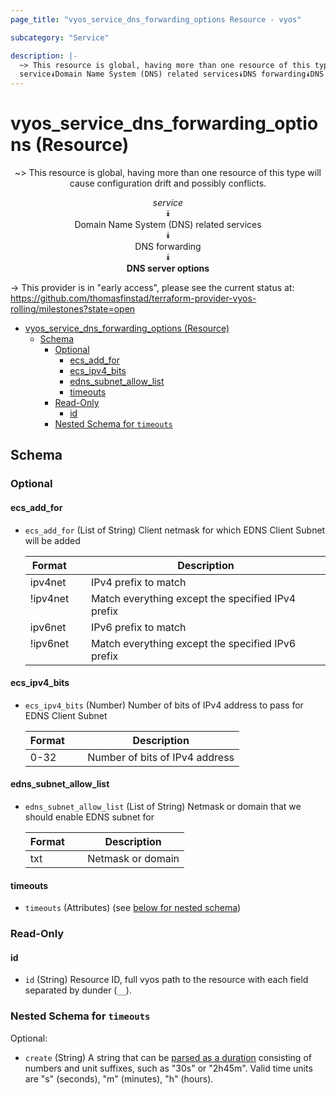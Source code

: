 ```yaml
---
page_title: "vyos_service_dns_forwarding_options Resource - vyos"

subcategory: "Service"

description: |-
  ~> This resource is global, having more than one resource of this type will cause configuration drift and possibly conflicts.
  service⯯Domain Name System (DNS) related services⯯DNS forwarding⯯DNS server options
---
```


# vyos_service_dns_forwarding_options (Resource)
<center>

~> This resource is global, having more than one resource of this type will cause configuration drift and possibly conflicts.

*service*  
⯯  
Domain Name System (DNS) related services  
⯯  
DNS forwarding  
⯯  
**DNS server options**


</center>

-> This provider is in "early access", please see the current status at: https://github.com/thomasfinstad/terraform-provider-vyos-rolling/milestones?state=open

<!--TOC-->

- [vyos_service_dns_forwarding_options (Resource)](#vyos_service_dns_forwarding_options-resource)
  - [Schema](#schema)
    - [Optional](#optional)
      - [ecs_add_for](#ecs_add_for)
      - [ecs_ipv4_bits](#ecs_ipv4_bits)
      - [edns_subnet_allow_list](#edns_subnet_allow_list)
      - [timeouts](#timeouts)
    - [Read-Only](#read-only)
      - [id](#id)
    - [Nested Schema for `timeouts`](#nested-schema-for-timeouts)

<!--TOC-->

<!-- schema generated by tfplugindocs -->
## Schema

### Optional

#### ecs_add_for
- `ecs_add_for` (List of String) Client netmask for which EDNS Client Subnet will be added

    |  Format    &emsp;|  Description                                        |
    |------------|-----------------------------------------------------|
    |  ipv4net   &emsp;|  IPv4 prefix to match                               |
    |  !ipv4net  &emsp;|  Match everything except the specified IPv4 prefix  |
    |  ipv6net   &emsp;|  IPv6 prefix to match                               |
    |  !ipv6net  &emsp;|  Match everything except the specified IPv6 prefix  |
#### ecs_ipv4_bits
- `ecs_ipv4_bits` (Number) Number of bits of IPv4 address to pass for EDNS Client Subnet

    |  Format  &emsp;|  Description                     |
    |----------|----------------------------------|
    |  0-32    &emsp;|  Number of bits of IPv4 address  |
#### edns_subnet_allow_list
- `edns_subnet_allow_list` (List of String) Netmask or domain that we should enable EDNS subnet for

    |  Format  &emsp;|  Description        |
    |----------|---------------------|
    |  txt     &emsp;|  Netmask or domain  |
#### timeouts
- `timeouts` (Attributes) (see [below for nested schema](#nestedatt--timeouts))

### Read-Only

#### id
- `id` (String) Resource ID, full vyos path to the resource with each field separated by dunder (`__`).

<a id="nestedatt--timeouts"></a>
### Nested Schema for `timeouts`

Optional:

- `create` (String) A string that can be [parsed as a duration](https://pkg.go.dev/time#ParseDuration) consisting of numbers and unit suffixes, such as &#34;30s&#34; or &#34;2h45m&#34;. Valid time units are &#34;s&#34; (seconds), &#34;m&#34; (minutes), &#34;h&#34; (hours).
